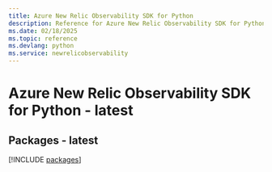 ```yaml
---
title: Azure New Relic Observability SDK for Python
description: Reference for Azure New Relic Observability SDK for Python
ms.date: 02/18/2025
ms.topic: reference
ms.devlang: python
ms.service: newrelicobservability
---
```

# Azure New Relic Observability SDK for Python - latest
## Packages - latest
[!INCLUDE [packages](new-relic-observability-index.md)]